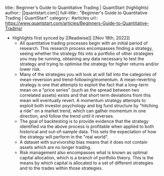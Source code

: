 title:: Beginner's Guide to Quantitative Trading | QuantStart (highlights)
author:: [[quantstart.com]]
full-title:: "Beginner's Guide to Quantitative Trading | QuantStart"
category:: #articles
url:: https://www.quantstart.com/articles/Beginners-Guide-to-Quantitative-Trading/

- Highlights first synced by [[Readwise]] [[Nov 18th, 2022]]
	- All quantitative trading processes begin with an initial period of research. This research process encompasses finding a strategy, seeing whether the strategy fits into a portfolio of other strategies you may be running, obtaining any data necessary to test the strategy and trying to optimise the strategy for higher returns and/or lower risk.
	- Many of the strategies you will look at will fall into the categories of mean-reversion and trend-following/momentum. A mean-reverting strategy is one that attempts to exploit the fact that a long-term mean on a "price series" (such as the spread between two correlated assets) exists and that short term deviations from this mean will eventually revert. A momentum strategy attempts to exploit both investor psychology and big fund structure by "hitching a ride" on a market trend, which can gather momentum in one direction, and follow the trend until it reverses.
	- The goal of backtesting is to provide evidence that the strategy identified via the above process is profitable when applied to both historical and out-of-sample data. This sets the expectation of how the strategy will perform in the "real world".
	- A dataset with survivorship bias means that it does not contain assets which are no longer trading.
	- Risk management also encompasses what is known as optimal capital allocation, which is a branch of portfolio theory. This is the means by which capital is allocated to a set of different strategies and to the trades within those strategies.